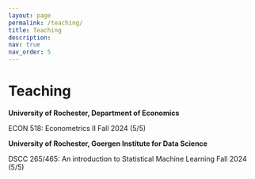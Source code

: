 ```yaml
---
layout: page
permalink: /teaching/
title: Teaching
description:
nav: true
nav_order: 5
---
```


# Teaching

**University of Rochester, Department of Economics**

ECON 518: Econometrics II Fall 2024 (5/5)

**University of Rochester, Goergen Institute for Data Science**

DSCC 265/465: An introduction to Statistical Machine Learning Fall 2024 (5/5)
